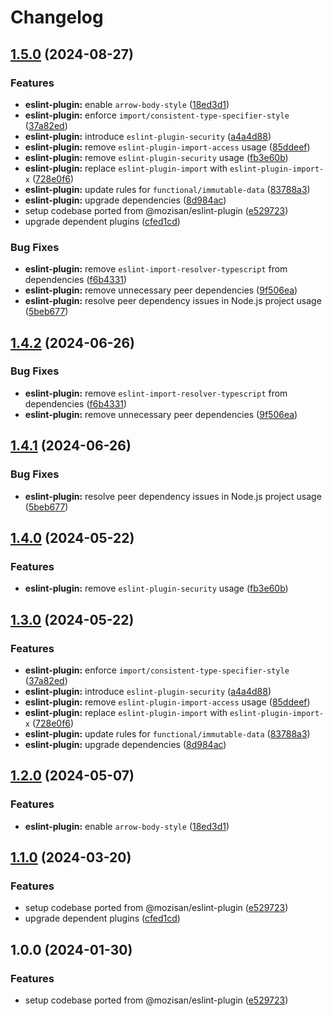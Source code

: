 # Changelog

## [1.5.0](https://github.com/touchspot/eslint-config/compare/v1.4.2...v1.5.0) (2024-08-27)


### Features

* **eslint-plugin:** enable `arrow-body-style` ([18ed3d1](https://github.com/touchspot/eslint-config/commit/18ed3d1c3091f5bd0f358d67e7a726a366eee107))
* **eslint-plugin:** enforce `import/consistent-type-specifier-style` ([37a82ed](https://github.com/touchspot/eslint-config/commit/37a82edd93988b431be26cc8f644097b8133b8c3))
* **eslint-plugin:** introduce `eslint-plugin-security` ([a4a4d88](https://github.com/touchspot/eslint-config/commit/a4a4d88ebfc4db1fc436183fe454cb07236b2e7c))
* **eslint-plugin:** remove `eslint-plugin-import-access` usage ([85ddeef](https://github.com/touchspot/eslint-config/commit/85ddeef87df0b6591f55626b8439cb2dfe14f1b5))
* **eslint-plugin:** remove `eslint-plugin-security` usage ([fb3e60b](https://github.com/touchspot/eslint-config/commit/fb3e60b5c2b736a22f487a11f9223d6428ece244))
* **eslint-plugin:** replace `eslint-plugin-import` with `eslint-plugin-import-x` ([728e0f6](https://github.com/touchspot/eslint-config/commit/728e0f66b97dce50631f116f739560bd2b5cf36b))
* **eslint-plugin:** update rules for `functional/immutable-data` ([83788a3](https://github.com/touchspot/eslint-config/commit/83788a35e77ad5b214cd81acb36290357ae2acd4))
* **eslint-plugin:** upgrade dependencies ([8d984ac](https://github.com/touchspot/eslint-config/commit/8d984acb7abc400f40a1a5d887b87a3fff348ae4))
* setup codebase ported from @mozisan/eslint-plugin ([e529723](https://github.com/touchspot/eslint-config/commit/e529723d78a26e61fe8c89f9fbf36db650ec4998))
* upgrade dependent plugins ([cfed1cd](https://github.com/touchspot/eslint-config/commit/cfed1cd6fec2d3e3f022b5fe799a27b4ef72d55c))


### Bug Fixes

* **eslint-plugin:** remove `eslint-import-resolver-typescript` from dependencies ([f6b4331](https://github.com/touchspot/eslint-config/commit/f6b4331f51ca0f5d3151daf986dfc29fec0538e3))
* **eslint-plugin:** remove unnecessary peer dependencies ([9f506ea](https://github.com/touchspot/eslint-config/commit/9f506ea6656f271ed2f93582ed83db8c1b9b99b4))
* **eslint-plugin:** resolve peer dependency issues in Node.js project usage ([5beb677](https://github.com/touchspot/eslint-config/commit/5beb67774da2b3d66609042439a1412ed5afc14e))

## [1.4.2](https://github.com/touchspot/eslint-plugin/compare/v1.4.1...v1.4.2) (2024-06-26)


### Bug Fixes

* **eslint-plugin:** remove `eslint-import-resolver-typescript` from dependencies ([f6b4331](https://github.com/touchspot/eslint-plugin/commit/f6b4331f51ca0f5d3151daf986dfc29fec0538e3))
* **eslint-plugin:** remove unnecessary peer dependencies ([9f506ea](https://github.com/touchspot/eslint-plugin/commit/9f506ea6656f271ed2f93582ed83db8c1b9b99b4))

## [1.4.1](https://github.com/touchspot/eslint-plugin/compare/v1.4.0...v1.4.1) (2024-06-26)


### Bug Fixes

* **eslint-plugin:** resolve peer dependency issues in Node.js project usage ([5beb677](https://github.com/touchspot/eslint-plugin/commit/5beb67774da2b3d66609042439a1412ed5afc14e))

## [1.4.0](https://github.com/touchspot/eslint-plugin/compare/v1.3.0...v1.4.0) (2024-05-22)


### Features

* **eslint-plugin:** remove `eslint-plugin-security` usage ([fb3e60b](https://github.com/touchspot/eslint-plugin/commit/fb3e60b5c2b736a22f487a11f9223d6428ece244))

## [1.3.0](https://github.com/touchspot/eslint-plugin/compare/v1.2.0...v1.3.0) (2024-05-22)


### Features

* **eslint-plugin:** enforce `import/consistent-type-specifier-style` ([37a82ed](https://github.com/touchspot/eslint-plugin/commit/37a82edd93988b431be26cc8f644097b8133b8c3))
* **eslint-plugin:** introduce `eslint-plugin-security` ([a4a4d88](https://github.com/touchspot/eslint-plugin/commit/a4a4d88ebfc4db1fc436183fe454cb07236b2e7c))
* **eslint-plugin:** remove `eslint-plugin-import-access` usage ([85ddeef](https://github.com/touchspot/eslint-plugin/commit/85ddeef87df0b6591f55626b8439cb2dfe14f1b5))
* **eslint-plugin:** replace `eslint-plugin-import` with `eslint-plugin-import-x` ([728e0f6](https://github.com/touchspot/eslint-plugin/commit/728e0f66b97dce50631f116f739560bd2b5cf36b))
* **eslint-plugin:** update rules for `functional/immutable-data` ([83788a3](https://github.com/touchspot/eslint-plugin/commit/83788a35e77ad5b214cd81acb36290357ae2acd4))
* **eslint-plugin:** upgrade dependencies ([8d984ac](https://github.com/touchspot/eslint-plugin/commit/8d984acb7abc400f40a1a5d887b87a3fff348ae4))

## [1.2.0](https://github.com/touchspot/eslint-plugin/compare/v1.1.0...v1.2.0) (2024-05-07)


### Features

* **eslint-plugin:** enable `arrow-body-style` ([18ed3d1](https://github.com/touchspot/eslint-plugin/commit/18ed3d1c3091f5bd0f358d67e7a726a366eee107))

## [1.1.0](https://github.com/touchspot/eslint-plugin/compare/v1.0.0...v1.1.0) (2024-03-20)


### Features

* setup codebase ported from @mozisan/eslint-plugin ([e529723](https://github.com/touchspot/eslint-plugin/commit/e529723d78a26e61fe8c89f9fbf36db650ec4998))
* upgrade dependent plugins ([cfed1cd](https://github.com/touchspot/eslint-plugin/commit/cfed1cd6fec2d3e3f022b5fe799a27b4ef72d55c))

## 1.0.0 (2024-01-30)


### Features

* setup codebase ported from @mozisan/eslint-plugin ([e529723](https://github.com/touchspot/eslint-plugin/commit/e529723d78a26e61fe8c89f9fbf36db650ec4998))
